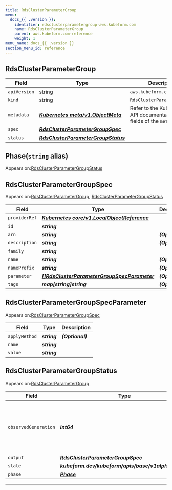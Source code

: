 ```yaml
---
title: RdsClusterParameterGroup
menu:
  docs_{{ .version }}:
    identifier: rdsclusterparametergroup-aws.kubeform.com
    name: RdsClusterParameterGroup
    parent: aws.kubeform.com-reference
    weight: 1
menu_name: docs_{{ .version }}
section_menu_id: reference
---
```


## RdsClusterParameterGroup
| Field | Type | Description |
| ------ | ----- | ----------- |
| `apiVersion` | string | `aws.kubeform.com/v1alpha1` |
|    `kind` | string | `RdsClusterParameterGroup` |
| `metadata` | ***[Kubernetes meta/v1.ObjectMeta](https://v1-18.docs.kubernetes.io/docs/reference/generated/kubernetes-api/v1.18/#objectmeta-v1-meta)***|Refer to the Kubernetes API documentation for the fields of the `metadata` field.|
| `spec` | ***[RdsClusterParameterGroupSpec](#rdsclusterparametergroupspec)***||
| `status` | ***[RdsClusterParameterGroupStatus](#rdsclusterparametergroupstatus)***||
## Phase(`string` alias)

Appears on:[RdsClusterParameterGroupStatus](#rdsclusterparametergroupstatus)

## RdsClusterParameterGroupSpec

Appears on:[RdsClusterParameterGroup](#rdsclusterparametergroup), [RdsClusterParameterGroupStatus](#rdsclusterparametergroupstatus)

| Field | Type | Description |
| ------ | ----- | ----------- |
| `providerRef` | ***[Kubernetes core/v1.LocalObjectReference](https://v1-18.docs.kubernetes.io/docs/reference/generated/kubernetes-api/v1.18/#localobjectreference-v1-core)***||
| `id` | ***string***||
| `arn` | ***string***| ***(Optional)*** |
| `description` | ***string***| ***(Optional)*** |
| `family` | ***string***||
| `name` | ***string***| ***(Optional)*** |
| `namePrefix` | ***string***| ***(Optional)*** |
| `parameter` | ***[[]RdsClusterParameterGroupSpecParameter](#rdsclusterparametergroupspecparameter)***| ***(Optional)*** |
| `tags` | ***map[string]string***| ***(Optional)*** |
## RdsClusterParameterGroupSpecParameter

Appears on:[RdsClusterParameterGroupSpec](#rdsclusterparametergroupspec)

| Field | Type | Description |
| ------ | ----- | ----------- |
| `applyMethod` | ***string***| ***(Optional)*** |
| `name` | ***string***||
| `value` | ***string***||
## RdsClusterParameterGroupStatus

Appears on:[RdsClusterParameterGroup](#rdsclusterparametergroup)

| Field | Type | Description |
| ------ | ----- | ----------- |
| `observedGeneration` | ***int64***| ***(Optional)*** Resource generation, which is updated on mutation by the API Server.|
| `output` | ***[RdsClusterParameterGroupSpec](#rdsclusterparametergroupspec)***| ***(Optional)*** |
| `state` | ***kubeform.dev/kubeform/apis/base/v1alpha1.State***| ***(Optional)*** |
| `phase` | ***[Phase](#phase)***| ***(Optional)*** |
---
